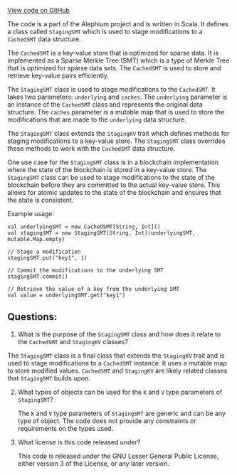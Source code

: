 [View code on GitHub](https://github.com/oxygenium/oxygenium/io/src/main/scala/org/oxygenium/io/StagingSMT.scala)

The code is a part of the Alephium project and is written in Scala. It defines a class called `StagingSMT` which is used to stage modifications to a `CachedSMT` data structure. 

The `CachedSMT` is a key-value store that is optimized for sparse data. It is implemented as a Sparse Merkle Tree (SMT) which is a type of Merkle Tree that is optimized for sparse data sets. The `CachedSMT` is used to store and retrieve key-value pairs efficiently. 

The `StagingSMT` class is used to stage modifications to the `CachedSMT`. It takes two parameters: `underlying` and `caches`. The `underlying` parameter is an instance of the `CachedSMT` class and represents the original data structure. The `caches` parameter is a mutable map that is used to store the modifications that are made to the `underlying` data structure. 

The `StagingSMT` class extends the `StagingKV` trait which defines methods for staging modifications to a key-value store. The `StagingSMT` class overrides these methods to work with the `CachedSMT` data structure. 

One use case for the `StagingSMT` class is in a blockchain implementation where the state of the blockchain is stored in a key-value store. The `StagingSMT` class can be used to stage modifications to the state of the blockchain before they are committed to the actual key-value store. This allows for atomic updates to the state of the blockchain and ensures that the state is consistent. 

Example usage:

```
val underlyingSMT = new CachedSMT[String, Int]()
val stagingSMT = new StagingSMT[String, Int](underlyingSMT, mutable.Map.empty)

// Stage a modification
stagingSMT.put("key1", 1)

// Commit the modifications to the underlying SMT
stagingSMT.commit()

// Retrieve the value of a key from the underlying SMT
val value = underlyingSMT.get("key1")
```
## Questions: 
 1. What is the purpose of the `StagingSMT` class and how does it relate to the `CachedSMT` and `StagingKV` classes?
   
   The `StagingSMT` class is a final class that extends the `StagingKV` trait and is used to stage modifications to a `CachedSMT` instance. It uses a mutable map to store modified values. `CachedSMT` and `StagingKV` are likely related classes that `StagingSMT` builds upon.

2. What types of objects can be used for the `K` and `V` type parameters of `StagingSMT`?
   
   The `K` and `V` type parameters of `StagingSMT` are generic and can be any type of object. The code does not provide any constraints or requirements on the types used.

3. What license is this code released under?
   
   This code is released under the GNU Lesser General Public License, either version 3 of the License, or any later version.